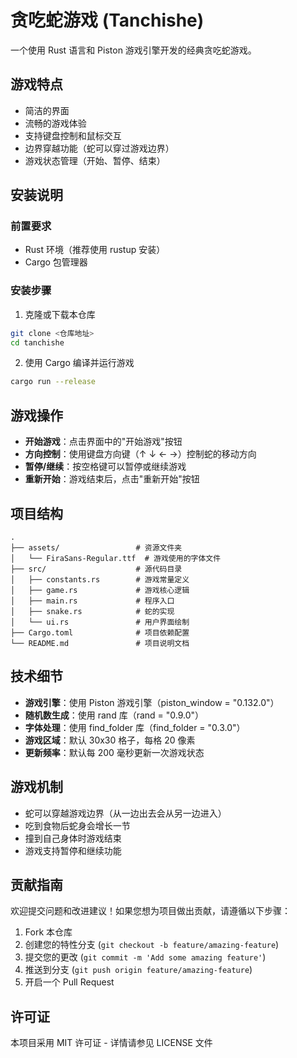# 贪吃蛇游戏 (Tanchishe)

一个使用 Rust 语言和 Piston 游戏引擎开发的经典贪吃蛇游戏。

## 游戏特点

- 简洁的界面
- 流畅的游戏体验
- 支持键盘控制和鼠标交互
- 边界穿越功能（蛇可以穿过游戏边界）
- 游戏状态管理（开始、暂停、结束）

## 安装说明

### 前置要求

- Rust 环境（推荐使用 rustup 安装）
- Cargo 包管理器

### 安装步骤

1. 克隆或下载本仓库

```bash
git clone <仓库地址>
cd tanchishe
```

2. 使用 Cargo 编译并运行游戏

```bash
cargo run --release
```

## 游戏操作

- **开始游戏**：点击界面中的"开始游戏"按钮
- **方向控制**：使用键盘方向键（↑ ↓ ← →）控制蛇的移动方向
- **暂停/继续**：按空格键可以暂停或继续游戏
- **重新开始**：游戏结束后，点击"重新开始"按钮

## 项目结构

```
.
├── assets/                 # 资源文件夹
│   └── FiraSans-Regular.ttf  # 游戏使用的字体文件
├── src/                    # 源代码目录
│   ├── constants.rs        # 游戏常量定义
│   ├── game.rs             # 游戏核心逻辑
│   ├── main.rs             # 程序入口
│   ├── snake.rs            # 蛇的实现
│   └── ui.rs               # 用户界面绘制
├── Cargo.toml              # 项目依赖配置
└── README.md               # 项目说明文档
```

## 技术细节

- **游戏引擎**：使用 Piston 游戏引擎（piston_window = "0.132.0"）
- **随机数生成**：使用 rand 库（rand = "0.9.0"）
- **字体处理**：使用 find_folder 库（find_folder = "0.3.0"）
- **游戏区域**：默认 30x30 格子，每格 20 像素
- **更新频率**：默认每 200 毫秒更新一次游戏状态

## 游戏机制

- 蛇可以穿越游戏边界（从一边出去会从另一边进入）
- 吃到食物后蛇身会增长一节
- 撞到自己身体时游戏结束
- 游戏支持暂停和继续功能

## 贡献指南

欢迎提交问题和改进建议！如果您想为项目做出贡献，请遵循以下步骤：

1. Fork 本仓库
2. 创建您的特性分支 (`git checkout -b feature/amazing-feature`)
3. 提交您的更改 (`git commit -m 'Add some amazing feature'`)
4. 推送到分支 (`git push origin feature/amazing-feature`)
5. 开启一个 Pull Request

## 许可证

本项目采用 MIT 许可证 - 详情请参见 LICENSE 文件
